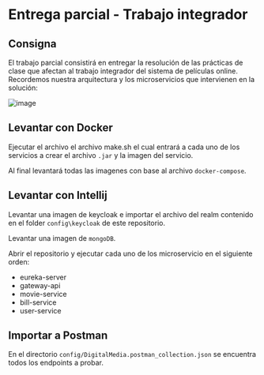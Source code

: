 
# Entrega parcial - Trabajo integrador

## Consigna

El trabajo parcial consistirá en entregar la resolución de las prácticas de clase que afectan al trabajo integrador del sistema de películas online. Recordemos nuestra arquitectura y los microservicios que intervienen en la solución:

![image](https://user-images.githubusercontent.com/37912494/202950528-bfbefa0f-d439-4a50-8f80-03776e1de7ee.png)


## 

## Levantar con Docker

Ejecutar el archivo el archivo make.sh el cual entrará a cada uno de los servicios a crear el archivo `.jar` y la imagen del servicio.

Al final levantará todas las imagenes con base al archivo `docker-compose`.


## Levantar con Intellij

Levantar una imagen de keycloak e importar el archivo del realm contenido en el folder `config\keycloak` de este repositorio.

Levantar una imagen de `mongoDB`.

Abrir el repositorio y ejecutar cada uno de los microservicio en el siguiente orden:

- eureka-server
- gateway-api
- movie-service
- bill-service
- user-service

## Importar a Postman

En el directorio `config/DigitalMedia.postman_collection.json` se encuentra todos los endpoints a probar.

